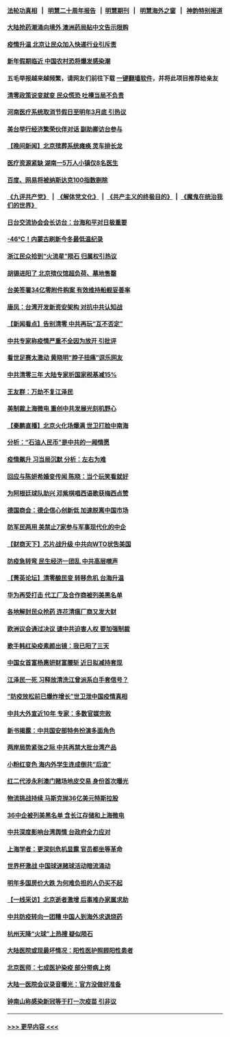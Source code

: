 #### [法轮功真相](https://github.com/gfw-breaker/truth/blob/master/README.md?t=0) &nbsp;&nbsp;|&nbsp;&nbsp; [明慧二十周年报告](https://github.com/gfw-breaker/mh-reports/blob/master/README.md?t=0) &nbsp;&nbsp;|&nbsp;&nbsp;[明慧期刊](https://github.com/gfw-breaker/mh-qikan) &nbsp;&nbsp;|&nbsp;&nbsp; [明慧海外之窗](https://github.com/gfw-breaker/mh-news/blob/master/README.md?t=0) &nbsp;&nbsp;|&nbsp;&nbsp; [神韵特别报道](https://github.com/gfw-breaker/mh-news/blob/master/shenyun.md?t=0)
#### [大陆抢药潮涌向境外 澳洲药局贴中文告示限购](../pages/nsc413/n13886157.md?t=12162050) 
#### [疫情升温 北京让民众加入快递行业引斥责](../pages/nsc413/n13886152.md?t=12162050) 
#### [新年假期临近 中国农村恐将爆发感染潮](../pages/nsc413/n13886148.md?t=12162050) 
#### 五毛举报越来越频繁，请网友们前往下载 [一键翻墙软件](https://github.com/gfw-breaker/ssr-accounts)，并将此项目推荐给亲友
#### [清零政策说变就变 民众慌恐 吐槽当局不负责](../pages/nsc413/n13886108.md?t=12162050) 
#### [河南医疗系统取消节假日至明年3月底 引热议](../pages/nsc413/n13886087.md?t=12162050) 
#### [美台举行经济繁荣伙伴对话 副助卿访台参与](../pages/nsc413/n13886119.md?t=12162050) 
#### [【晚间新闻】北京殡葬系统瘫痪 灵车排长龙](../pages/nsc413/n13884579.md?t=12162050) 
#### [医疗资源紧缺 湖南一5万人小镇仅8名医生](../pages/nsc413/n13886106.md?t=12162050) 
#### [百度、网易将被纳斯达克100指数剔除](../pages/nsc413/n13886092.md?t=12162050) 
#### [《九评共产党》](https://github.com/begood0513/9ping.md/blob/master/README.md) &nbsp;|&nbsp; [《解体党文化》](../../../../jtdwh.md/blob/master/README.md)  &nbsp;|&nbsp; [《共产主义的终极目的》](../../../../gczydzjmd.md/blob/master/README.md) &nbsp;|&nbsp; [《魔鬼在统治我们的世界》](../../../../mgztzwmdsj.md/blob/master/README.md) 
#### [日台交流协会会长访台：台海和平对日极重要](../pages/nsc413/n13886060.md?t=12162050) 
#### [-46℃！内蒙古刷新今冬最低温纪录](../pages/nsc413/n13886083.md?t=12162050) 
#### [浙江民众拾到“火流星”陨石 归属权引热议](../pages/nsc413/n13886028.md?t=12162050) 
#### [胡锡进阳了 北京殡仪馆超负荷、墓地售罄](../pages/nsc413/n13885942.md?t=12162050) 
#### [台美签署34亿零附件购案 有效维持船舰妥善率](../pages/nsc413/n13886013.md?t=12162050) 
#### [唐凤：台湾开发新资安架构 对抗中共认知战](../pages/nsc413/n13885976.md?t=12162050) 
#### [【新闻看点】告别清零 中共再玩“互不否定”](../pages/nsc413/n13885774.md?t=12162050) 
#### [中共专家称疫情严重不全因为放开 引批评](../pages/nsc413/n13885923.md?t=12162050) 
#### [看世足赛太激动 黄晓明“脖子扭痛”逗乐网友](../pages/nsc413/n13885797.md?t=12162050) 
#### [中共清零三年 大陆专家析国家税基减15%](../pages/nsc413/n13885819.md?t=12162050) 
#### [王友群：万劫不复江泽民](../pages/nsc413/n13884855.md?t=12162050) 
#### [美制裁上海微电 重创中共发展光刻机野心](../pages/nsc413/n13885811.md?t=12162050) 
#### [【秦鹏直播】北京火化场爆满 世卫打脸中南海](../pages/nsc413/n13885779.md?t=12162050) 
#### [分析：“石油人民币”是中共的一厢情愿](../pages/nsc413/n13885034.md?t=12162050) 
#### [疫情飙升 习当局沉默 分析：左右为难](../pages/nsc413/n13885731.md?t=12162050) 
#### [回应与陈妍希婚变传闻 陈晓：当个玩笑看就好](../pages/nsc413/n13885755.md?t=12162050) 
#### [为阿根廷球队助兴 邓紫棋唱西语歌获梅西点赞](../pages/nsc413/n13885711.md?t=12162050) 
#### [德国商会：德企信心创新低 加速脱离中国市场](../pages/nsc413/n13885710.md?t=12162050) 
#### [防军民两用 美禁止7家参与军事现代化的中企](../pages/nsc413/n13885725.md?t=12162050) 
#### [【财商天下】芯片战升级 中共向WTO状吿美国](../pages/nsc413/n13885788.md?t=12162050) 
#### [防疫急转弯 民生经济一团乱 中共高层噤声](../pages/nsc413/n13885698.md?t=12162050) 
#### [【菁英论坛】清零酿民变 转移危机 台海升温](../pages/nsc413/n13885693.md?t=12162050) 
#### [华为再受打击 代工厂及合作商被列美黑名单](../pages/nsc413/n13885714.md?t=12162050) 
#### [各地解封民众抢药 连花清瘟厂商又发大财](../pages/nsc413/n13885691.md?t=12162050) 
#### [欧洲议会通过决议 谴中共迫害人权 要加强制裁](../pages/nsc413/n13885670.md?t=12162050) 
#### [歌手韩红染疫素颜出镜：我已阳了三天](../pages/nsc413/n13885717.md?t=12162050) 
#### [中国女首富杨惠妍财富腰斩 近日拟减持套现](../pages/nsc413/n13885681.md?t=12162050) 
#### [江泽民一死 习释放清洗江曾派系白手套信号？](../pages/nsc413/n13885617.md?t=12162050) 
#### [“防疫放松前已爆炸增长”世卫泄中国疫情真相](../pages/nsc413/n13884968.md?t=12162050) 
#### [中共大外宣近10年 专家：多数官媒完败](../pages/nsc413/n13884955.md?t=12162050) 
#### [新书揭露：中共国安部特务扮演多面角色](../pages/nsc413/n13885682.md?t=12162050) 
#### [两岸局势紧张之际 中共再禁大批台湾产品](../pages/nsc413/n13885668.md?t=12162050) 
#### [小粉红变色 海内外学生连成倒共“后浪”](../pages/nsc413/n13885674.md?t=12162050) 
#### [红二代涉永利澳门赌场地皮交易 身份首次曝光](../pages/nsc413/n13884985.md?t=12162050) 
#### [物流挑战持续 马斯克抛36亿美元特斯拉股](../pages/nsc413/n13885513.md?t=12162050) 
#### [36中企被列美黑名单 含长江存储和上海微电](../pages/nsc413/n13885591.md?t=12162050) 
#### [中共深度影响台湾舆情 台政府全力应对](../pages/nsc413/n13885358.md?t=12162050) 
#### [上海学者：更深刻危机显露 官员都坐等革命](../pages/nsc413/n13885397.md?t=12162050) 
#### [世界杯激战 中国球迷赌球活动暗流涌动](../pages/nsc413/n13885483.md?t=12162050) 
#### [明年多国房价大跌 为何难负担的人仍买不起](../pages/nsc413/n13885536.md?t=12162050) 
#### [【一线采访】北京逝者激增 后事难办家属求助](../pages/nsc413/n13885361.md?t=12162050) 
#### [中共防疫转向一团糟 中国人到海外求退烧药](../pages/nsc413/n13885537.md?t=12162050) 
#### [杭州天降“火球”上热搜 疑似陨石](../pages/nsc413/n13885487.md?t=12162050) 
#### [大陆医院或现最坏情况：阳性医护照顾阳性患者](../pages/nsc413/n13885336.md?t=12162050) 
#### [北京医师：七成医护染疫 部分带病上岗](../pages/nsc413/n13885419.md?t=12162050) 
#### [大陆一医院会议录音曝光：官方没做好准备](../pages/nsc413/n13885308.md?t=12162050) 
#### [钟南山称感染新冠等于打一次疫苗 引非议](../pages/nsc413/n13885371.md?t=12162050) 

----
#### [ >>> 更早内容 <<< ](../indexes/nsc413-earlier.md)
